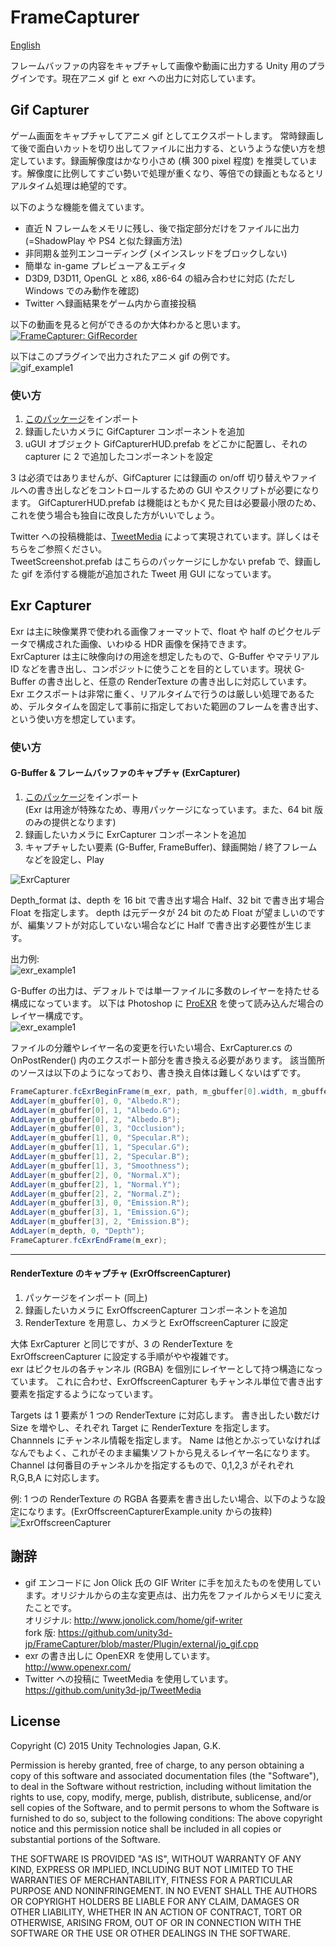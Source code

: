 # FrameCapturer
[English](README_EN.md)  

フレームバッファの内容をキャプチャして画像や動画に出力する Unity 用のプラグインです。現在アニメ gif と exr への出力に対応しています。

## Gif Capturer
ゲーム画面をキャプチャしてアニメ gif としてエクスポートします。
常時録画して後で面白いカットを切り出してファイルに出力する、というような使い方を想定しています。録画解像度はかなり小さめ (横 300 pixel 程度) を推奨しています。解像度に比例してすごい勢いで処理が重くなり、等倍での録画ともなるとリアルタイム処理は絶望的です。

以下のような機能を備えています。
- 直近 N フレームをメモリに残し、後で指定部分だけをファイルに出力 (=ShadowPlay や PS4 と似た録画方法)
- 非同期＆並列エンコーディング (メインスレッドをブロックしない)
- 簡単な in-game プレビューア＆エディタ
- D3D9, D3D11, OpenGL と x86, x86-64 の組み合わせに対応 (ただし Windows でのみ動作を確認)
- Twitter へ録画結果をゲーム内から直接投稿

以下の動画を見ると何ができるのか大体わかると思います。  
[![FrameCapturer: GifRecorder](http://img.youtube.com/vi/VRmVIzhxewI/0.jpg)](http://www.youtube.com/watch?v=VRmVIzhxewI)  

以下はこのプラグインで出力されたアニメ gif の例です。  
![gif_example1](Screenshots/gif_example1.gif)  

### 使い方
1. [このパッケージ](https://github.com/unity3d-jp/FrameCapturer/blob/master/Packages/FrameCapturer.unitypackage?raw=true)をインポート
2. 録画したいカメラに GifCapturer コンポーネントを追加
3. uGUI オブジェクト GifCapturerHUD.prefab をどこかに配置し、それの capturer に 2 で追加したコンポーネントを設定

3 は必須ではありませんが、GifCapturer には録画の on/off 切り替えやファイルへの書き出しなどをコントロールするための GUI やスクリプトが必要になります。
GifCapturerHUD.prefab は機能はともかく見た目は必要最小限のため、これを使う場合も独自に改良した方がいいでしょう。

Twitter への投稿機能は、[TweetMedia](https://github.com/unity3d-jp/TweetMedia) によって実現されています。詳しくはそちらをご参照ください。  
TweetScreenshot.prefab はこちらのパッケージにしかない prefab で、録画した gif を添付する機能が追加された Tweet 用 GUI になっています。


## Exr Capturer  
Exr は主に映像業界で使われる画像フォーマットで、float や half のピクセルデータで構成された画像、いわゆる HDR 画像を保持できます。  
ExrCapturer は主に映像向けの用途を想定したもので、G-Buffer やマテリアル ID などを書き出し、コンポジットに使うことを目的としています。現状 G-Buffer の書き出しと、任意の RenderTexture の書き出しに対応しています。  
Exr エクスポートは非常に重く、リアルタイムで行うのは厳しい処理であるため、デルタタイムを固定して事前に指定しておいた範囲のフレームを書き出す、という使い方を想定しています。  

### 使い方

#### G-Buffer & フレームバッファのキャプチャ (ExrCapturer)
1. [このパッケージ](https://github.com/unity3d-jp/FrameCapturer/blob/master/Packages/FrameCapturer_Exr.unitypackage?raw=true)をインポート  
  (Exr は用途が特殊なため、専用パッケージになっています。また、64 bit 版のみの提供となります)
2. 録画したいカメラに ExrCapturer コンポーネントを追加
3. キャプチャしたい要素 (G-Buffer, FrameBuffer)、録画開始 / 終了フレームなどを設定し、Play  

![ExrCapturer](Screenshots/ExrCapturer.png)  

Depth_format は、depth を 16 bit で書き出す場合 Half、32 bit で書き出す場合 Float を指定します。
depth は元データが 24 bit のため Float が望ましいのですが、編集ソフトが対応していない場合などに Half で書き出す必要性が生じます。

出力例:  
![exr_example1](Screenshots/exr_example1.png)  

G-Buffer の出力は、デフォルトでは単一ファイルに多数のレイヤーを持たせる構成になっています。
以下は Photoshop に [ProEXR](http://www.fnordware.com/ProEXR/) を使って読み込んだ場合のレイヤー構成です。  
![exr_example1](Screenshots/ExrLayers.png)  

ファイルの分離やレイヤー名の変更を行いたい場合、ExrCapturer.cs の OnPostRender() 内のエクスポート部分を書き換える必要があります。
該当箇所のソースは以下のようになっており、書き換え自体は難しくないはずです。
```cs
FrameCapturer.fcExrBeginFrame(m_exr, path, m_gbuffer[0].width, m_gbuffer[0].height);
AddLayer(m_gbuffer[0], 0, "Albedo.R");
AddLayer(m_gbuffer[0], 1, "Albedo.G");
AddLayer(m_gbuffer[0], 2, "Albedo.B");
AddLayer(m_gbuffer[0], 3, "Occlusion");
AddLayer(m_gbuffer[1], 0, "Specular.R");
AddLayer(m_gbuffer[1], 1, "Specular.G");
AddLayer(m_gbuffer[1], 2, "Specular.B");
AddLayer(m_gbuffer[1], 3, "Smoothness");
AddLayer(m_gbuffer[2], 0, "Normal.X");
AddLayer(m_gbuffer[2], 1, "Normal.Y");
AddLayer(m_gbuffer[2], 2, "Normal.Z");
AddLayer(m_gbuffer[3], 0, "Emission.R");
AddLayer(m_gbuffer[3], 1, "Emission.G");
AddLayer(m_gbuffer[3], 2, "Emission.B");
AddLayer(m_depth, 0, "Depth");
FrameCapturer.fcExrEndFrame(m_exr);
```

---

#### RenderTexture のキャプチャ (ExrOffscreenCapturer)
1. パッケージをインポート (同上)
2. 録画したいカメラに ExrOffscreenCapturer コンポーネントを追加
3. RenderTexture を用意し、カメラと ExrOffscreenCapturer に設定

大体 ExrCapturer と同じですが、3 の RenderTexture を ExrOffscreenCapturer に設定する手順がやや複雑です。  
exr はピクセルの各チャンネル (RGBA) を個別にレイヤーとして持つ構造になっています。
これに合わせ、ExrOffscreenCapturer もチャンネル単位で書き出す要素を指定するようになっています。

Targets は 1 要素が 1 つの RenderTexture に対応します。
書き出したい数だけ Size を増やし、それぞれ Target に RenderTexture を指定します。  
Channnels にチャンネル情報を指定します。
Name は他とかぶっていなければなんでもよく、これがそのまま編集ソフトから見えるレイヤー名になります。
Channel は何番目のチャンネルかを指定するもので、0,1,2,3 がそれぞれ R,G,B,A に対応します。  

例: 1 つの RenderTexture の RGBA 各要素を書き出したい場合、以下のような設定になります。(ExrOffscreenCapturerExample.unity からの抜粋)  
![ExrOffscreenCapturer](Screenshots/ExrOffscreenCapturer.png)  


## 謝辞
- gif エンコードに Jon Olick 氏の GIF Writer に手を加えたものを使用しています。オリジナルからの主な変更点は、出力先をファイルからメモリに変えたことです。  
  オリジナル: http://www.jonolick.com/home/gif-writer  
  fork 版: https://github.com/unity3d-jp/FrameCapturer/blob/master/Plugin/external/jo_gif.cpp
- exr の書き出しに OpenEXR を使用しています。  
  http://www.openexr.com/  
- Twitter への投稿に TweetMedia を使用しています。  
  https://github.com/unity3d-jp/TweetMedia

## License
  Copyright (C) 2015 Unity Technologies Japan, G.K.

  Permission is hereby granted, free of charge, to any person obtaining a copy of this software and associated documentation files (the "Software"), to deal in the Software without restriction, including without limitation the rights to use, copy, modify, merge, publish, distribute, sublicense, and/or sell copies of the Software, and to permit persons to whom the Software is furnished to do so, subject to the following conditions: The above copyright notice and this permission notice shall be included in all copies or substantial portions of the Software.

  THE SOFTWARE IS PROVIDED "AS IS", WITHOUT WARRANTY OF ANY KIND, EXPRESS OR IMPLIED, INCLUDING BUT NOT LIMITED TO THE WARRANTIES OF MERCHANTABILITY, FITNESS FOR A PARTICULAR PURPOSE AND NONINFRINGEMENT. IN NO EVENT SHALL THE AUTHORS OR COPYRIGHT HOLDERS BE LIABLE FOR ANY CLAIM, DAMAGES OR OTHER LIABILITY, WHETHER IN AN ACTION OF CONTRACT, TORT OR OTHERWISE, ARISING FROM, OUT OF OR IN CONNECTION WITH THE SOFTWARE OR THE USE OR OTHER DEALINGS IN THE SOFTWARE.
